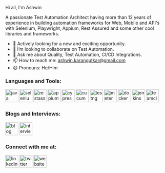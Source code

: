 Hi all, I'm Ashwin

A passionate Test Automation Architect having more than 12 years of experience in building automation frameworks for Web, Mobile and API's with Selenium, Playwright, Appium, Rest Assured and some other cool libraries and frameworks.  

- 💼 Actively looking for a new and exciting opportunity.  
- 👯 I’m looking to collaborate on Test Automation.  
- 💬 Ask me about Quality, Test Automation, CI/CD Integrations.
- 📫 How to reach me: ashwin.karangutkar@gmail.com 
- 😄 Pronouns: He/Him 

<h3 align="left">Languages and Tools:</h3>

[<img src="https://img.icons8.com/color/48/000000/java-coffee-cup-logo.png" alt='java' height='40'>](https://www.oracle.com/java/technologies/)
[<img src="https://img.icons8.com/color/48/000000/selenium-test-automation.png" alt='selenium' height='40'>](https://www.selenium.dev/)
[<img src="https://rest-assured.io/img/logo-transparent.png" alt='restassured' height='40'>](https://rest-assured.io/)
[<img src="https://cdn.worldvectorlogo.com/logos/appium.svg" alt='appium' height='40'>](https://appium.io/)
[<img src="https://www.opencodez.com/wp-content/uploads/2019/12/cypress-logo.png" alt='cypress' height='40'>](https://www.cypress.io/)
[<img src="https://images.g2crowd.com/uploads/product/image/large_detail/large_detail_c40984fae76060168e91322094f05421/cucumber.png" alt='cucumber' height='40'>](https://cucumber.io/)
[<img src="https://howtodoinjava.com/wp-content/uploads/2014/12/TestNG.png" alt='testng' height='40'>](https://testng.org/)
[<img src="https://jmeter.apache.org/images/apple-touch-icon.png" alt='jmeter' height='40'>](https://jmeter.apache.org/)
[<img src="https://img.icons8.com/color/48/000000/docker.png" alt='docker' height='40'>](https://www.docker.com/)
[<img src="https://img.icons8.com/color/48/000000/jenkins.png" alt='jenkins' height='40'>](https://www.jenkins.io/)
[<img src="https://upload.wikimedia.org/wikipedia/commons/thumb/8/8e/TeamCity_Icon.png/1200px-TeamCity_Icon.png" alt='teamcity' height='40'>](https://www.jetbrains.com/teamcity/)

<h3 align="left">Blogs and Interviews:</h3>

[<img src="https://img.icons8.com/color/48/000000/blogger.png" alt='blog' height='40'>](https://restservicestesting.blogspot.com/)
[<img src="https://img.icons8.com/color/48/000000/interview.png" alt='interview' height='40'>](https://emnaayadi.com/2021/02/28/test-automation-journey/)


<h3 align="left">Connect with me at:</h3>

[<img src="https://img.icons8.com/color/48/000000/linkedin.png" alt='linkedin' height='40'>](https://www.linkedin.com/in/ashwinkar/)
[<img src="https://img.icons8.com/color/48/000000/twitter.png" alt='twitter' height='40'>](https://twitter.com/thashwin)
[<img src="https://img.icons8.com/color/48/000000/internet--v1.png" alt='website' height='40'>](https://ashwink.tech/)
